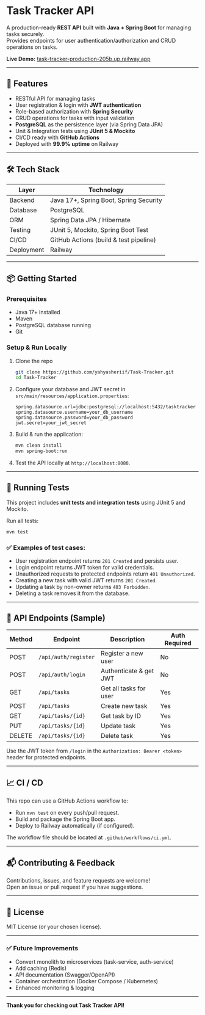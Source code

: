 # Task Tracker API

A production-ready **REST API** built with **Java + Spring Boot** for managing tasks securely.  
Provides endpoints for user authentication/authorization and CRUD operations on tasks.

**Live Demo:** [task-tracker-production-205b.up.railway.app](https://task-tracker-production-205b.up.railway.app)

---

## 🚀 Features

- RESTful API for managing tasks
- User registration & login with **JWT authentication**
- Role-based authorization with **Spring Security**
- CRUD operations for tasks with input validation
- **PostgreSQL** as the persistence layer (via Spring Data JPA)
- Unit & Integration tests using **JUnit 5 & Mockito**
- CI/CD ready with **GitHub Actions**
- Deployed with **99.9% uptime** on Railway

---

## 🛠 Tech Stack

| Layer        | Technology                                |
|--------------|-------------------------------------------|
| Backend      | Java 17+, Spring Boot, Spring Security     |
| Database     | PostgreSQL                                |
| ORM          | Spring Data JPA / Hibernate               |
| Testing      | JUnit 5, Mockito, Spring Boot Test         |
| CI/CD        | GitHub Actions (build & test pipeline)    |
| Deployment   | Railway                                   |

---

## 📦 Getting Started

### Prerequisites
- Java 17+ installed
- Maven
- PostgreSQL database running
- Git

### Setup & Run Locally

1. Clone the repo  
   ```bash
   git clone https://github.com/yahyasheriif/Task-Tracker.git
   cd Task-Tracker
   ```

2. Configure your database and JWT secret in `src/main/resources/application.properties`:
   ```properties
   spring.datasource.url=jdbc:postgresql://localhost:5432/tasktracker
   spring.datasource.username=your_db_username
   spring.datasource.password=your_db_password
   jwt.secret=your_jwt_secret
   ```

3. Build & run the application:  
   ```bash
   mvn clean install
   mvn spring-boot:run
   ```

4. Test the API locally at `http://localhost:8080`.

---

## 🧪 Running Tests

This project includes **unit tests and integration tests** using JUnit 5 and Mockito.

Run all tests:
```bash
mvn test
```

### ✅ Examples of test cases:

- User registration endpoint returns `201 Created` and persists user.
- Login endpoint returns JWT token for valid credentials.
- Unauthorized requests to protected endpoints return `401 Unauthorized`.
- Creating a new task with valid JWT returns `201 Created`.
- Updating a task by non-owner returns `403 Forbidden`.
- Deleting a task removes it from the database.

---

## 🧩 API Endpoints (Sample)

| Method | Endpoint | Description                | Auth Required |
|--------|----------|---------------------------|---------------|
| POST   | `/api/auth/register` | Register a new user        | No            |
| POST   | `/api/auth/login`    | Authenticate & get JWT     | No            |
| GET    | `/api/tasks`         | Get all tasks for user     | Yes           |
| POST   | `/api/tasks`         | Create new task            | Yes           |
| GET    | `/api/tasks/{id}`    | Get task by ID             | Yes           |
| PUT    | `/api/tasks/{id}`    | Update task                | Yes           |
| DELETE | `/api/tasks/{id}`    | Delete task                | Yes           |

Use the JWT token from `/login` in the `Authorization: Bearer <token>` header for protected endpoints.

---

## 📈 CI / CD

This repo can use a GitHub Actions workflow to:

- Run `mvn test` on every push/pull request.
- Build and package the Spring Boot app.
- Deploy to Railway automatically (if configured).

The workflow file should be located at `.github/workflows/ci.yml`.

---

## 📬 Contributing & Feedback

Contributions, issues, and feature requests are welcome!  
Open an issue or pull request if you have suggestions.

---

## 📄 License

MIT License (or your chosen license).

---

### ✅ Future Improvements

- Convert monolith to microservices (task-service, auth-service)
- Add caching (Redis)
- API documentation (Swagger/OpenAPI)
- Container orchestration (Docker Compose / Kubernetes)
- Enhanced monitoring & logging

---

**Thank you for checking out Task Tracker API!**
